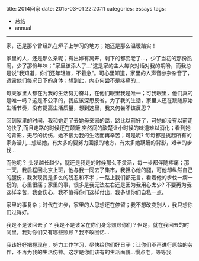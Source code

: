title: 2014回家
date: 2015-03-01 22:20:11
categories: essays
tags:
  - 总结
  - annual
---

家，还是那个曾经趴在炉子上学习的地方；她还是那么温暖踏实！

家里的人，还是那么亲昵；有出嫁有离开，剩下的都变老了...，少了当初的那份热闹，少了那份年味；"家里该添人了..."这是家的主人每次对话对我的期盼，而我总是说"我知道，你们还年轻嘛，不着急"。可心里知道，家里的人声音参杂杂音了，透露他们每况日下的身体；想到此，内心何尝不是疼痛的...

<!-- more -->

每天家里人都在为我的生活努力奋斗，在他们眼里我是唯一；可我眼里，他们真的是唯一吗？这是不公平的，我应该深思反省。为了我的生活，家里人还在跟随原始生活节奏，没有提高生活质量，想到这里，我又何尝不该反思？

回到家里的时间，我和她走了去她母亲家的路，路比以前好了，可她却没有以前走的快了,而且走路的时候还在颠簸,突然间的酸楚让小时候的味道难以消化；看到她的背影，无尽的忧伤，她不该为我的生活而再辛苦；可是呢? 每每都是挑起所有的家务活儿...想起她，有太多的要努力回报的地方，有太多她蹒跚的背影，艰辛的步伐...

而他呢？ 头发越长越少，腿还是我走的时候那么不灵活，每一步都伴随疼痛；那一天，我启程回北京上班，他与我一同去了集市，我担心他的腿，可他却纵然自己的腿伤，我发现我是多么的残忍和不孝；一路上我们都无言，看着他的步伐一瘸一拐的，心里很痛；家里的事，很多是我无法左右还是因为我用心太少? 不要再为我这样辛苦，我会伤心，我不值得你们这样付出，我多想你们自私一点。

家里的事复杂；时代在进步，家里的人思想还在停留；我不想改变别人，我只想你们过得好。

我是不是该回去了？ 我是不是该呆在你们身旁照顾你们？但是，就在我回去的时间里，我对你们又有哪些照顾？我不敢回忆...

我该好好把握现在，努力工作学习，尽快给你们好日子；让你们不再进行原始的劳作，不再为我的生活伤神。这才是你们该有的生活面貌...慢点老，等等我